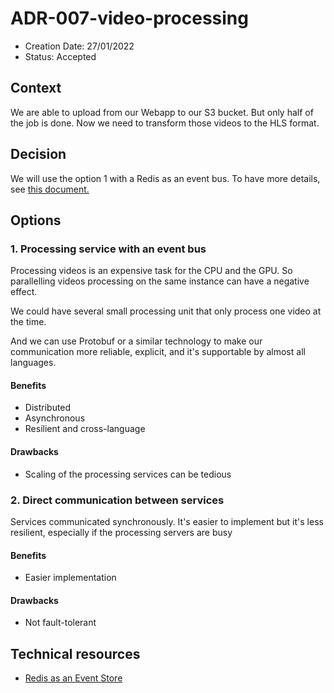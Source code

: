# ADR-007-video-processing

* Creation Date: 27/01/2022
* Status: Accepted

## Context
We are able to upload from our Webapp to our S3 bucket. But only half of the job is done. Now we need to transform those videos to the HLS format.

## Decision

We will use the option 1 with a Redis as an event bus. To have more details, see [this document.](./../archi/architecture.md)

## Options
### 1. Processing service with an event bus
Processing videos is an expensive task for the CPU and the GPU. So parallelling videos processing on the same instance can have a negative effect.

We could have several small processing unit that only process one video at the time.


And we can use Protobuf or a similar technology to make our communication more reliable, explicit, and it's supportable by almost all languages.
#### Benefits
* Distributed
* Asynchronous
* Resilient and cross-language
#### Drawbacks
* Scaling of the processing services can be tedious

### 2. Direct communication between services
Services communicated synchronously. It's easier to implement but it's less resilient, especially if the processing servers are busy
#### Benefits
* Easier implementation
#### Drawbacks
* Not fault-tolerant

## Technical resources
- [Redis as an Event Store](https://redis.com/blog/use-redis-event-store-communication-microservices/)
